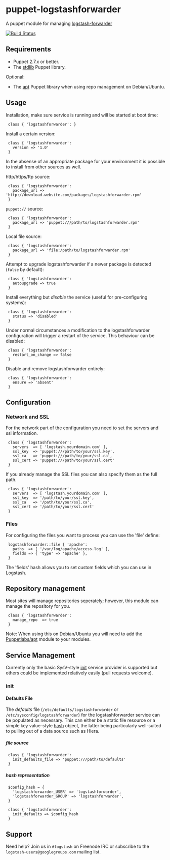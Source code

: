 # puppet-logstashforwarder

A puppet module for managing [logstash-forwarder](https://github.com/elasticsearch/logstash-forwarder)

[![Build Status](https://travis-ci.org/elasticsearch/puppet-logstashforwarder.png?branch=master)](https://travis-ci.org/elasticsearch/puppet-logstashforwarder)

## Requirements

* Puppet 2.7.x or better.
* The [stdlib](https://forge.puppetlabs.com/puppetlabs/stdlib) Puppet library.

Optional:
* The [apt](http://forge.puppetlabs.com/puppetlabs/apt) Puppet library when using repo management on Debian/Ubuntu.

## Usage

Installation, make sure service is running and will be started at boot time:

     class { 'logstashforwarder': }

Install a certain version:

     class { 'logstashforwarder':
       version => '1.0'
     }

In the absense of an appropriate package for your environment it is possible to install from other sources as well.

http/https/ftp source:

     class { 'logstashforwarder':
       package_url => 'http://download.website.com/packages/logstashforwarder.rpm'
     }

`puppet://` source:

     class { 'logstashforwarder':
       package_url => 'puppet:///path/to/logstashforwarder.rpm'
     }

Local file source:

     class { 'logstashforwarder':
       package_url => 'file:/path/to/logstashforwarder.rpm'
     }

Attempt to upgrade logstashforwarder if a newer package is detected (`false` by default):

     class { 'logstashforwarder':
       autoupgrade => true
     }

Install everything but *disable* the service (useful for pre-configuring systems):

     class { 'logstashforwarder':
       status => 'disabled'
     }

Under normal circumstances a modification to the logstashforwarder configuration will trigger a restart of the service. This behaviour can be disabled:

     class { 'logstashforwarder':
       restart_on_change => false
     }
     
Disable and remove logstashforwarder entirely:

     class { 'logstashforwarder':
       ensure => 'absent'
     }     

## Configuration

### Network and SSL

For the network part of the configuration you need to set the servers and ssl information.

     class { 'logstashforwarder':
       servers  => [ 'logstash.yourdomain.com' ],
       ssl_key  => 'puppet:///path/to/your/ssl.key',
       ssl_ca   => 'puppet:///path/to/your/ssl.ca',
       ssl_cert => 'puppet:///path/to/your/ssl.cert'
     }

If you already manage the SSL files you can also specify them as the full path.

     class { 'logstashforwarder':
       servers  => [ 'logstash.yourdomain.com' ],
       ssl_key  => '/path/to/your/ssl.key',
       ssl_ca   => '/path/to/your/ssl.ca',
       ssl_cert => '/path/to/your/ssl.cert'
     }

### Files

For configuring the files you want to process you can use the 'file' define:

     logstashforwarder::file { 'apache':
       paths  => [ '/var/log/apache/access.log' ],
       fields => { 'type' => 'apache' },
     }

The 'fields' hash allows you to set custom fields which you can use in Logstash.

## Repository management

Most sites will manage repositories seperately; however, this module can manage the repository for you.

     class { 'logstashforwarder':
       manage_repo  => true
     }

Note: When using this on Debian/Ubuntu you will need to add the [Puppetlabs/apt](http://forge.puppetlabs.com/puppetlabs/apt) module to your modules.

## Service Management

Currently only the basic SysV-style [init](https://en.wikipedia.org/wiki/Init) service provider is supported but others could be implemented relatively easily (pull requests welcome).

### init

#### Defaults File

The *defaults* file (`/etc/defaults/logstashforwarder` or `/etc/sysconfig/logstashforwarder`) for the logstashforwarder service can be populated as necessary. This can either be a static file resource or a simple key value-style  [hash](http://docs.puppetlabs.com/puppet/latest/reference/lang_datatypes.html#hashes) object, the latter being particularly well-suited to pulling out of a data source such as Hiera.

##### file source

     class { 'logstashforwarder':
       init_defaults_file => 'puppet:///path/to/defaults'
     }

##### hash representation

     $config_hash = {
       'logstashforwarder_USER' => 'logstashforwarder',
       'logstashforwarder_GROUP' => 'logstashforwarder',
     }

     class { 'logstashforwarder':
       init_defaults => $config_hash
     }


## Support

Need help? Join us in `#logstash` on Freenode IRC or subscribe to the `logstash-users@googlegroups.com` mailing list.
